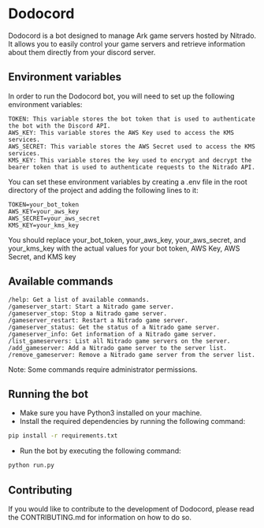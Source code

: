 # Dodocord

Dodocord is a bot designed to manage Ark game servers hosted by Nitrado. It allows you to easily control your game servers and retrieve information about them directly from your discord server.

## Environment variables

In order to run the Dodocord bot, you will need to set up the following environment variables:

    TOKEN: This variable stores the bot token that is used to authenticate the bot with the Discord API.
    AWS_KEY: This variable stores the AWS Key used to access the KMS services.
    AWS_SECRET: This variable stores the AWS Secret used to access the KMS services.
    KMS_KEY: This variable stores the key used to encrypt and decrypt the bearer token that is used to authenticate requests to the Nitrado API.

You can set these environment variables by creating a .env file in the root directory of the project and adding the following lines to it:

    TOKEN=your_bot_token
    AWS_KEY=your_aws_key
    AWS_SECRET=your_aws_secret
    KMS_KEY=your_kms_key

You should replace your_bot_token, your_aws_key, your_aws_secret, and your_kms_key with the actual values for your bot token, AWS Key, AWS Secret, and KMS key

## Available commands

    /help: Get a list of available commands.
    /gameserver_start: Start a Nitrado game server.
    /gameserver_stop: Stop a Nitrado game server.
    /gameserver_restart: Restart a Nitrado game server.
    /gameserver_status: Get the status of a Nitrado game server.
    /gameserver_info: Get information of a Nitrado game server.
    /list_gameservers: List all Nitrado game servers on the server.
    /add_gameserver: Add a Nitrado game server to the server list.
    /remove_gameserver: Remove a Nitrado game server from the server list.

Note: Some commands require administrator permissions.
## Running the bot

- Make sure you have Python3 installed on your machine.
- Install the required dependencies by running the following command:

```bash
pip install -r requirements.txt
```

- Run the bot by executing the following command:

```bash
python run.py
```

## Contributing

If you would like to contribute to the development of Dodocord, please read the CONTRIBUTING.md for information on how to do so.
